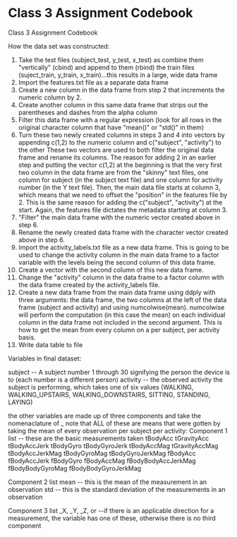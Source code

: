 # Class 3 Assignment Codebook
Class 3 Assignment Codebook

How the data set was constructed:
1) Take the test files (subject_test, y_test, x_test) as combine them "vertically" (cbind)
and append to them (rbind) the train files (suject_train, y_train, x_train)...this results in a large, wide data frame
2) Import the features.txt file as a separate data frame
3) Create a new column in the data frame from step 2 that increments the numeric column by 2.  
4) Create another column in this same data frame that strips out the parentheses and dashes from the alpha column 
5) Filter this data frame with a regular expression (look for all rows in the original character column that have "mean()" or "std()" in them)
6) Turn these two newly created columns in steps 3 and 4 into vectors by appending c(1,2) to the numeric column and c("subject", "activity") to the other
These two vectors are used to both filter the original data frame and rename its columns.
The reason for adding 2 in an earlier step and putting the vector c(1,2) at the beginning is that the very first two column in the data frame are from the "skinny" text files, one column
for subject (in the subject text file) and one column for activity number (in the Y text file).  Then, the main data file starts at column 3, which means that we need to offset the "position" in the features file by 2.
This is the same reason for adding the c("subject", "activity") at the start.  Again, the features file dictates the metadata starting at column 3.
7) "Filter" the main data frame with the numeric vector created above in step 6.
8) Rename the newly created data frame with the character vector created above in step 6.
9) Import the activity_labels.txt file as a new data frame.  This is going to be used to change the activity column in the main data frame 
to a factor variable with the levels being the second column of this data frame.
10) Create a vector with the second column of this new data frame.
11) Change the "activity" column in the data frame to a factor column with the data frame created by the activity_labels file.
12) Create a new data frame from the main data frame using ddply with three arguments: the data frame, the two columns at the left of the data frame (subject and activity) and using numcolwise(mean).
numcolwise will perform the computation (in this case the mean) on each individual column in the data frame not included in the second argument.  This is how to get the mean from every column on a per subject, per activity basis.
13) Write data table to file

Variables in final dataset:

subject -- A subject number 1 through 30 signifying the person the device is to (each number is a different person)
activity -- the observed activity the subject is performing, which takes one of six values (WALKING, WALKING_UPSTAIRS, WALKING_DOWNSTAIRS, SITTING, STANDING, LAYING)

the other variables are made up of three components and take the nomenaclature of <Comp1>_<Comp2><Comp3>
note that ALL of these are means that were gotten by taking the mean of every observation per subject per activity:
Component 1 list -- these are the basic measurements taken
tBodyAcc
tGravityAcc
tBodyAccJerk
tBodyGyro
tBodyGyroJerk
tBodyAccMag
tGravityAccMag
tBodyAccJerkMag
tBodyGyroMag
tBodyGyroJerkMag
fBodyAcc
fBodyAccJerk
fBodyGyro
fBodyAccMag
fBodyBodyAccJerkMag
fBodyBodyGyroMag
fBodyBodyGyroJerkMag

Component 2 list
mean -- this is the mean of the measurement in an observation
std -- this is the standard deviation of the measurements in an observation

Component 3 list
_X, _Y, _Z, or <nothing> --if there is an applicable direction for a measurement, the variable has one of these, otherwise there is no third component